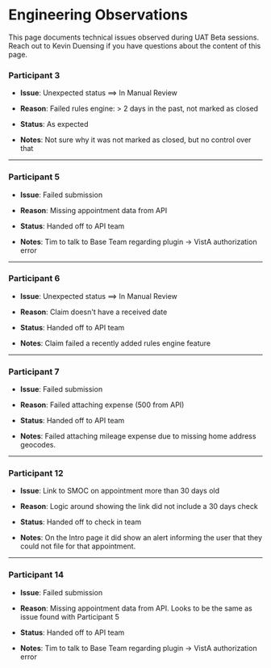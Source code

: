# Engineering Observations 

This page documents technical issues observed during UAT Beta sessions.  Reach out to Kevin Duensing if you have questions about the content of this page.



### Participant 3

- **Issue**: Unexpected status ==> In Manual Review

- **Reason**: Failed rules engine: > 2 days in the past, not marked as closed

- **Status**: As expected

- **Notes**: Not sure why it was not marked as closed, but no control over that
-----------------------

### Participant 5

- **Issue**: Failed submission

- **Reason**: Missing appointment data from API

- **Status**: Handed off to API team

- **Notes**: Tim to talk to Base Team regarding plugin -> VistA authorization error
-----------------------

### Participant 6

- **Issue**: Unexpected status ==> In Manual Review

- **Reason**: Claim doesn't have a received date

- **Status**: Handed off to API team

- **Notes**: Claim failed a recently added rules engine feature
-----------------------

### Participant 7

- **Issue**: Failed submission

- **Reason**: Failed attaching expense (500 from API)

- **Status**: Handed off to API team

- **Notes**: Failed attaching mileage expense due to missing home address geocodes.
-----------------------

### Participant 12

- **Issue**: Link to SMOC on appointment more than 30 days old

- **Reason**: Logic around showing the link did not include a 30 days check

- **Status**: Handed off to check in team

- **Notes**: On the Intro page it did show an alert informing the user that they could not file for that appointment.

-----------------------

### Participant 14

- **Issue**: Failed submission

- **Reason**: Missing appointment data from API. Looks to be the same as issue found with Participant 5

- **Status**: Handed off to API team

- **Notes**: Tim to talk to Base Team regarding plugin -> VistA authorization error


